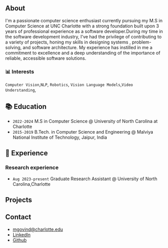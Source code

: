 ## About
I'm a passionate computer science enthusiast currently pursuing my M.S in Computer Science at UNC Charlotte with a strong foundation built upon 3 years of professional experience as a software developer.During my time in the software development industry, I've had the privilege of contributing to a variety of projects, honing my skills in designing systems , problem-solving, and software architecture. My experience has instilled in me a commitment to excellence and a deep understanding of the importance of reliable, accessible software solutions.
 

<!-- Download my Curriculum Vitae ([PDF](1695867237691.pdf)) -->



### 📊 Interests

 `Computer Vision`,`NLP`, `Robotics`, `Vision Language Models`,`Video Understanding`, 
 

## 📚 Education

- `2022-2024` M.S in Computer Science @ University of North Carolina at Charlotte 
- `2015-2019` B.Tech. in Computer Science and Engineering @ Malviya National Institute of Technology, Jaipur, India

## 🔬 Experience
### Research experience
- `Aug 2023-present` Graduate Research Assistant @ University of North Carolina,Charlotte

<!-- ## 📝 Teaching experience
- `Jan 2023- May 2023` Teaching Assistant for CSC 7760- Deep Learning and CSC 5750- Principles of Web Technologies @ Wayne State University,Detroit,USA -->


## Projects

  
<!-- ## Publications
-  -->
  

<!-- ## 💡 News  -->


<!-- ## 📐Organizer
- Seminar Organizer for ITSC 8699 -Graduate Resaerch Seminar  @ University of North Carolina Charotte. (If you are willing to present your work you can contact me) -->

## Contact
- mgovind@charlotte.edu
- [LinkedIn](https://www.linkedin.com/in/manishgovind)
- [Github](https://github.com/ManishGovind/)


<!--## Test
Display Table in README.md file in Git


| FirstName     | LastName      | City   
| ------------- | ------------- | --------    |
| `John`        | Test1         | `NewYork`   |
| `Bob`         | Test2         | `Toronto`   |
-->

<!--
**iamankan/iamankan** is a ✨ _special_ ✨ repository because its `README.md` (this file) appears on your GitHub profile.

Here are some ideas to get you started:

- 🔭 I’m currently working on ...
- 🌱 I’m currently learning ...
- 👯 I’m looking to collaborate on ...
- 🤔 I’m looking for help with ...
- 💬 Ask me about ...
- 📫 How to reach me: ...
- 😄 Pronouns: ...
- ⚡ Fun fact: ...
-->
